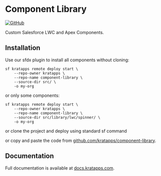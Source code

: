 # Component Library

[![GitHub](https://img.shields.io/badge/GitHub-Public-black?logo=github)](https://github.com/kratapps/component-library)

Custom Salesforce LWC and Apex Components.

## Installation

Use our sfdx plugin to install all components without cloning:

```shell
sf kratapps remote deploy start \
    --repo-owner kratapps \
    --repo-name component-library \
    --source-dir src/ \
    -o my-org
```

or only some components:

```shell
sf kratapps remote deploy start \
    --repo-owner kratapps \
    --repo-name component-library \
    --source-dir src/library/lwc/spinner/ \
    -o my-org
```

or clone the project and deploy using standard sf command

or copy and paste the code from
[github.com/kratapps/component-library](https://github.com/kratapps/component-library/tree/main/src/library).

## Documentation

Full documentation is available at
[docs.kratapps.com](https://docs.kratapps.com/component-library/overview/components/).
